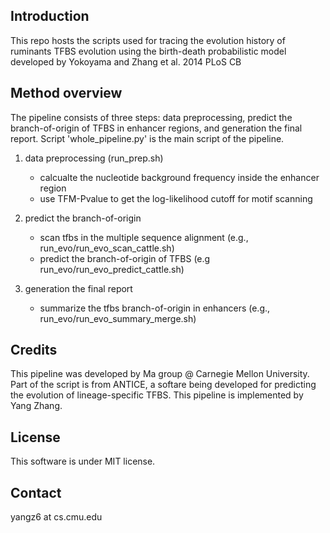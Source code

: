 
## Introduction
This repo hosts the scripts used for tracing the evolution history of ruminants TFBS evolution using the birth-death probabilistic model developed by Yokoyama and Zhang et al. 2014 PLoS CB

## Method overview

The pipeline consists of three steps: data preprocessing, predict the branch-of-origin of TFBS in enhancer regions, and generation the final report. Script 'whole_pipeline.py' is the main script of the pipeline. 

1. data preprocessing (run_prep.sh)
    - calcualte the nucleotide background frequency inside the enhancer region
    - use TFM-Pvalue to get the log-likelihood cutoff for motif scanning

2. predict the branch-of-origin
    - scan tfbs in the multiple sequence alignment (e.g., run_evo/run_evo_scan_cattle.sh)
    - predict the branch-of-origin of TFBS (e.g run_evo/run_evo_predict_cattle.sh)

3. generation the final report
    - summarize the tfbs branch-of-origin in enhancers (e.g., run_evo/run_evo_summary_merge.sh)

## Credits
This pipeline was developed by Ma group @ Carnegie Mellon University. Part of the script is from ANTICE, a softare being developed for predicting the evolution of lineage-specific TFBS. This pipeline is implemented by Yang Zhang.

## License
This software is under MIT license.

## Contact
yangz6 at cs.cmu.edu
